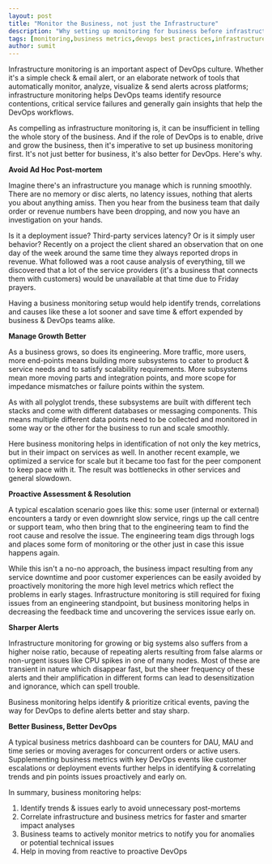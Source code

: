 ```yaml
---
layout: post
title: "Monitor the Business, not just the Infrastructure"
description: "Why setting up monitoring for business before infrastructure makes better DevOps sense"
tags: [monitoring,business metrics,devops best practices,infrastructure,dashboards,computing resources,trend analysis,proactive devops]
author: sumit
---
```


Infrastructure monitoring is an important aspect of DevOps culture. Whether it's a simple check & email alert, or an elaborate network of tools that automatically monitor, analyze, visualize & send alerts across platforms; infrastructure monitoring helps DevOps teams identify resource contentions, critical service failures and generally gain insights that help the DevOps workflows.

As compelling as infrastructure monitoring is, it can be insufficient in telling the whole story of the business. And if the role of DevOps is to enable, drive and grow the business, then it's imperative to set up business monitoring first. It's not just better for business, it's also better for DevOps. Here's why.

**Avoid Ad Hoc Post-mortem**

Imagine there's an infrastructure you manage which is running smoothly. There are no memory or disc alerts, no latency issues, nothing that alerts you about anything amiss. Then you hear from the business team that daily order or revenue numbers have been dropping, and now you have an investigation on your hands. 

Is it a deployment issue? Third-party services latency? Or is it simply user behavior? Recently on a project the client shared an observation that on one day of the week around the same time they always reported drops in revenue. What followed was a root cause analysis of everything, till we discovered that a lot of the service providers (it's a business that connects them with customers) would be unavailable at that time due to Friday prayers. 

Having a business monitoring setup would help identify trends, correlations and causes like these a lot sooner and save time & effort expended by business & DevOps teams alike.

**Manage Growth Better**

As a business grows, so does its engineering. More traffic, more users, more end-points means building more subsystems to cater to product & service needs and to satisfy scalability requirements. More subsystems mean more moving parts and integration points, and more scope for impedance mismatches or failure points within the system.

As with all polyglot trends, these subsystems are built with different tech stacks and come with different databases or messaging components. This means multiple different data points need to be collected and monitored in some way or the other for the business to run and scale smoothly. 

Here business monitoring helps in identification of not only the key metrics, but in their impact on services as well. In another recent example, we optimized a service for scale but it became too fast for the peer component to keep pace with it. The result was bottlenecks in other services and general slowdown.

**Proactive Assessment & Resolution** 

A typical escalation scenario goes like this: some user (internal or external) encounters a tardy or even downright slow service, rings up the call centre or support team, who then bring that to the engineering team to find the root cause and resolve the issue. The engineering team digs through logs and places some form of monitoring or the other just in case this issue happens again. 

While this isn't a no-no approach, the business impact resulting from any service downtime and poor customer experiences can be easily avoided by proactively monitoring the more high level metrics which reflect the problems in early stages. Infrastructure monitoring is still required for fixing issues from an engineering standpoint, but business monitoring helps in decreasing the feedback time and uncovering the services issue early on.

**Sharper Alerts**

Infrastructure monitoring for growing or big systems also suffers from a higher noise ratio, because of repeating alerts resulting from false alarms or non-urgent issues like CPU spikes in one of many nodes. Most of these are transient in nature which disappear fast, but the sheer frequency of these alerts and their amplification in different forms can lead to desensitization and ignorance, which can spell trouble.

Business monitoring helps identify & prioritize critical events, paving the way for DevOps to define alerts better and stay sharp.  

**Better Business, Better DevOps**

A typical business metrics dashboard can be counters for DAU, MAU and time series or moving averages for concurrent orders or active users. Supplementing business metrics with key DevOps events like customer escalations or deployment events further helps in identifying & correlating trends and pin points issues proactively and early on.

In summary, business monitoring helps:

1. Identify trends & issues early to avoid unnecessary post-mortems
2. Correlate infrastructure and business metrics for faster and smarter impact analyses
3. Business teams to actively monitor metrics to notify you for anomalies or potential technical issues
4. Help in moving from reactive to proactive DevOps

